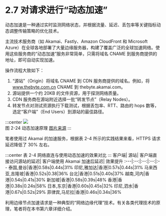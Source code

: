 # 2.7 对请求进行“动态加速”

动态加速是一种通过实时监测网络状态，并根据流量、延迟、丢包率等关键指标动态调整传输策略的优化技术。

主流技术服务商（如 Akamai、Fastly、Amazon CloudFront 和 Microsoft Azure）在全球各地部署了大量边缘服务器，构建了覆盖广泛的全球加速网络。使用这些服务商的“动态加速”服务非常简单，只需将域名 CNAME 到服务商提供的地址，即可自动实现加速。

操作流程大致如下：

1. “源站”（Origin）将域名 CNAME 到 CDN 服务商提供的域名。例如，将 www.thebyte.com.cn CNAME  到 thebyte.akamai.com。
2. 源站提供一个约 20KB 的文件资源，用于探测网络质量。
3. CDN 服务商在源站附近选择一批“转发节点”（Relay Nodes）。
4. 转发节点对测试资源执行下载测试，根据丢包率、RTT、路由的 hops 数等，选定“客户端”（End Users）到源站的最佳路径。

:::center
  ![](../assets/dsa.png)<br/>
 图 2-24 动态加速原理 [图片来源](https://www.cdnetworks.com/cn/web-performance/dynamic-web-acceleration/)
:::

笔者使用过 Akamai 的加速服务，根据表 2-4 所示的实践结果来看，HTTPS 请求延迟降低了 30% 左右。

:::center
表 2-4 网络直连与使用动态加速的效果对比
:::
客户端| 源站| 客户端直接访问源站的延迟| 客户端使用 Akamai 加速后延迟| 效果提升
:---|:--:|:--:|:--:|:--
泰国,曼谷|香港|0.58s|0.44s|31%
印尼,雅加达|香港|0.57s|0.44s|31%
马来西亚,吉隆坡|香港|0.52s|0.38|36%
台北|香港|0.51s|0.40s|37%
越南,河内|香港|0.54s|0.41s|30%
新加坡|香港|0.58s|0.39s|48%
香港|香港|0.38s|0.24s|58%
日本,东京|香港|0.60s|0.45s|32%
印尼,泗水|香港|0.67s|0.52s|29%
菲律宾,马尼拉|香港|0.46s|0.34s|36%

利用边缘节点加速请求是一种典型的“网络边缘代理”技术。有关各类代理技术的原理，笔者将在本书第六章详细介绍。

[^1]: AS（Autonomous System，自治系统）具有统一路由策略的巨型网络或网络群组，每个自治系统被分配一个唯一的 AS 号，各个 AS 之间使用 BGP 协议进行识别和通告路由，全世界最大规模的 AS 网络就是互联网。
[^2]: 笔者曾在上海使用 mtr 工具测试一个新加坡节点路由状态，数据包先到香港 AS，香港转到美国 AS，再从美国转到新加坡 AS。
